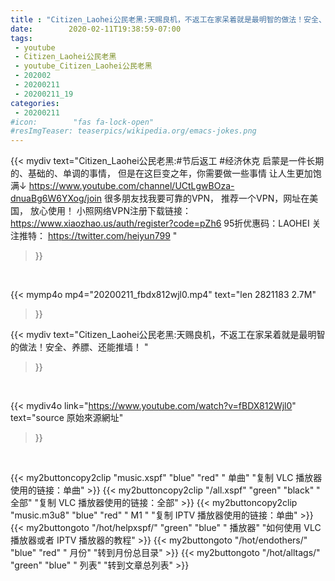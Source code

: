 ```yaml
---
title : "Citizen_Laohei公民老黑:天赐良机，不返工在家呆着就是最明智的做法！安全、养膘、还能推墙！ "
date:        2020-02-11T19:38:59-07:00
tags:
 - youtube
 - Citizen_Laohei公民老黑
 - youtube_Citizen_Laohei公民老黑
 - 202002
 - 20200211
 - 20200211_19
categories:
 - 20200211
#icon:        "fas fa-lock-open"
#resImgTeaser: teaserpics/wikipedia.org/emacs-jokes.png
---
```


{{< mydiv text="Citizen_Laohei公民老黑:#节后返工 #经济休克  启蒙是一件长期的、基础的、单调的事情， 但是在这巨变之年，你需要做一些事情 让人生更加饱满↓ https://www.youtube.com/channel/UCtLgwBOza-dnuaBg6W6YXog/join  很多朋友找我要可靠的VPN， 推荐一个VPN，网址在美国， 放心使用！ 小照网络VPN注册下载链接： https://www.xiaozhao.us/auth/register?code=pZh6 95折优惠码：LAOHEI  关注推特： https://twitter.com/heiyun799 "
>}}
<br>


{{< mymp4o mp4="20200211_fbdx812wjl0.mp4"
text="len 2821183    2.7M"
>}}


{{< mydiv text="Citizen_Laohei公民老黑:天赐良机，不返工在家呆着就是最明智的做法！安全、养膘、还能推墙！ "
>}}
<br>

{{< mydiv4o link="https://www.youtube.com/watch?v=fBDX812Wjl0"
text="source 原始來源網址"
>}}


<br>



{{< my2buttoncopy2clip "music.xspf"        "blue"   "red"    " 单曲"  "复制 VLC 播放器使用的链接：单曲" >}} {{< my2buttoncopy2clip "/all.xspf"         "green"  "black"  " 全部"  "复制 VLC 播放器使用的链接：全部" >}} {{< my2buttoncopy2clip "music.m3u8"        "blue"   "red"    " M1 "    "复制 IPTV 播放器使用的链接：单曲" >}} {{< my2buttongoto      "/hot/helpxspf/"    "green"  "blue"   " 播放器" "如何使用 VLC 播放器或者 IPTV 播放器的教程" >}} {{< my2buttongoto      "/hot/endothers/"   "blue"   "red"    " 月份"   "转到月份总目录" >}} {{< my2buttongoto      "/hot/alltags/"     "green"  "blue"   " 列表"   "转到文章总列表" >}} 
